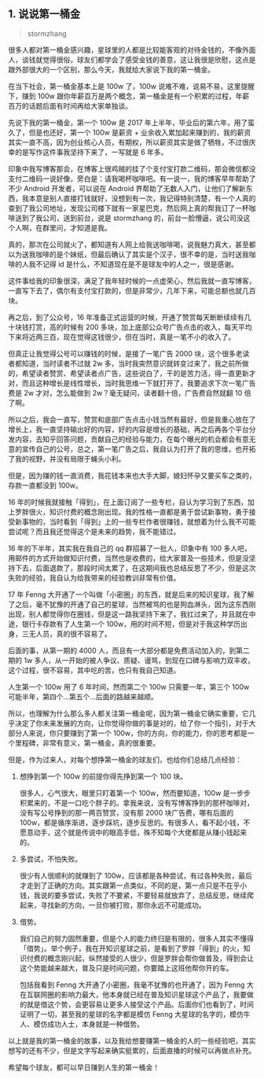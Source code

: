 ## 1. 说说第一桶金
> stormzhang

很多人都对第一桶金感兴趣，星球里的人都是比较能客观的对待金钱的，不像外面人，谈钱就觉得很俗，球友们都学会了感受金钱的善意，这让我很是欣慰，这点是跟外部很大的一个区别，那么今天，我就给大家说下我的第一桶金。

在当下社会，第一桶金基本上是 100w 了，100w 说难不难，说易不易，这里提醒下，赚到 100w 跟你年薪百万是两个概念，第一桶金是有一个积累的过程，年薪百万的话题后面有时间再给大家单独谈。

先说下我的第一桶金，第一个 100w 是 2017 年上半年，毕业后的第六年，用了蛮久了，但是也还好，第一个 100w 是薪资 + 业余收入累加起来赚到的，我的薪资其实一直不高，因为创业核心人员，有期权，所以薪资其实是做了牺牲，不过很庆幸的是写作这件事我坚持下来了，一写就是 6 年多。

印象中我写博客那会，在博客上很鸡贼的挂了个支付宝打款二维码，那会微信都没支付二维码一说好像，旁白是：请我喝杯咖啡吧。有一说一，我的博客早年帮助了不少 Android 开发者，可以说在 Android 界帮助了无数人入门，让他们了解新东西，我本意是别人直接打钱就好，没想到有一次，我记得特别清楚，有一个人真的查到了我公司地址，发现公司楼下就有一家星巴克，然后网上真的帮我订了一杯咖啡送到了我公司，送到前台，说是 stormzhang 的，前台一脸懵逼，说公司没这个人啊，在群里问，才知道是我。

真的，那次在公司就火了，都知道有人网上给我送咖啡喝，说我魅力真大，甚至都以为送我咖啡的是个妹纸，但最后确认了其实是个汉子，很不幸的是，当时送我咖啡的人我不记得 id 是什么，不知道现在是不是球友中的人之一，很是感谢。

这件事给我的印象很深，满足了我年轻时候的一点虚荣心，然后我就一直写博客，一直写下去了，偶尔有支付宝打款的，但是非常少，几年下来，可能总额也就几百块。

再之后，到了公众号，16 年准备正式运营的时候，开通了赞赏每天断断续续有几十块钱打赏，高的时候有 200 多块，加上底部公众号广告点击的收入，每天平均下来将近两三百，现在觉得这钱很少，但在当时，真是一笔不小的收入了。

但真正让我觉得公号可以赚钱的时候，是接了一笔广告 2000 块，这个很多老读者都知道，当时读者不过就 2w 多，当时我突然意识就转变过来了，我之前所做的，希望读者赞赏、希望读者点广告，这些说白了，干的是苦力活，得一直更新才对，而且这种增长是线性增长，当时我思维一下就打开了，我要追求下次一笔广告费是 2w 才对，怎么能做到 2w？毫无疑问，读者翻十倍，广告费自然就翻 10 倍了啊。

所以之后，我会一直写，赞赏和底部广告点击小钱当然有最好，但是我重心放在了增长上，我一直坚持输出好的内容，好的内容是增长的基础，再之后再各个平台分发内容，去知乎回答问题，贡献自己的经验与能力，在每个曝光的机会都会有意无意的宣传自己的公号，总之，第一笔广告之后，我自认为打开了我的思维，也开拓了我的视野，并没有局限于蝇头小利。

但是，因为赚的钱一直消费，我花钱本来也大手大脚，媳妇怀孕又要买车之类的，存款一直都没到 100w。

16 年的时候我就接触「得到」，在上面订阅了一些专栏，自认为学习到了东西，加上罗胖很火，知识付费的概念刚出现。我的性格一直都是勇于尝试新事物，勇于接受新事物的，当时看到「得到」上的一些专栏作者很赚钱，就想着为什么我不可能尝试呢？而且我还觉得这个是未来的趋势，我不能错过。

16 年的下半年，其实我在我自己的 qq 群招募了一批人，印象中有 100 多人吧，用邮件的方式开始做知识付费，当然也是收费的，给大家普及一些技术，但是没坚持下去，后面退款了，那段时间太累了，在这期间我也总结反思了不少，但是这次失败的经验，我自认为给我带来的经验教训非常有价值。

17 年 Fenng 大开通了一个叫做「小密圈」的东西，就是后来的知识星球，我了解了之后，毫不犹豫的开通了自己的星球，当然被骂的也是狗血淋头，因为这东西刚出现，别人都觉得你在圈钱，但是这一路我坚持下来了，我扛过来了，并且就在中途，银行卡存款有了人生第一个 100w，用的时间不短，但是对于我这种学历出身，三无人员，真的很不容易了。

后面的事，从第一期的 4000 人，而且有一大部分都是免费活动加入的，到第二期的 1w 多人，从一开始的被人争议、质疑、谩骂，到现在口碑与影响力双丰收，这个过程，很不容易，其中吃的苦，也只有我自己知道。

人生第一个 100w 用了 6 年时间，然而第二个 100w 只需要一年，第三个 100w 可能半年，第四个...第五个...后面的路越来越顺。

所以，也理解为什么那么多人都关注第一桶金呢，因为第一桶金它确实重要，它几乎决定了你未来发展的方向，让你觉得你做的事是对的，给了你一个指引，对于大部分人来说，你只要赚到了第一个 100w，你的方向，你的能力，你的思考都是一个里程碑，非常有意义，第一桶金，真的很重要。

但是，作为过来人，对每个想挣第一桶金的球友们，也给你们总结几点经验：

1. 想挣到第一个 100w 的前提你得先挣到第一个 100 块。

	很多人，心气很大，眼里只盯着第一个 100w，然而要知道，100w 是一步步积累来的，不是一口吃个胖子的。拿我来说，没有写博客挣到的那杯咖啡对，没有写公号挣到的那一两百赞赏，没有那 2000 块广告费，哪有后面的 100w，都是循序渐进，逐步踩坑，逐步反思的。有很多人，看不起小钱，不愿意动手，这个就是传说中的眼高手低，殊不知每个大佬都是从赚小钱起来的。

2. 多尝试，不怕失败。

	很少有人很顺利的就赚到了 100w，应该都是各种尝试，有过各种失败，最后才走到了正确的方向。其实跟第一点类似，不同的是，第一点只是不在乎小钱，我说的要多尝试，失败了不要紧，不要轻易就放弃了，总结反思，继续爬起来，寻找新的方向，一旦你被打败，那你永远不可能成功。

3. 借势。

	我们自己的努力固然重要，但是个人的能力终归是有限的，很多人其实不懂得「借势」。举个例子，我在开知识星球之前，是看到了罗胖「得到」的火，知识付费的概念刚兴起，纵然接受的人很少，但是罗胖会帮你做普及，得到会让这个势能越来越大，普及只是时间问题，你要踏上这班他帮你开的车。

	包括我看到 Fenng 大开通了小密圈，我毫不犹豫的也开通了，因为 Fenng 大在互联网圈的影响力最大，他本身就已经在普及知识星球这个产品了，我要做的就是借这个势，会更容易让更多人接受这个产品。后面你们也看到了，时间证明了一切，甚至我的星球的名字都是模仿 Fenng 大星球的名字的，模仿牛人、模仿成功人士，本身就是一种借势。

以上就是我的第一桶金的故事，以及我给想要赚第一桶金的人的一些经验吧，其实想写的还有不少，但是文字写起来确实挺累的，后面直播的时候可以再做点补充。

希望每个球友，都可以早日赚到人生的第一桶金！








